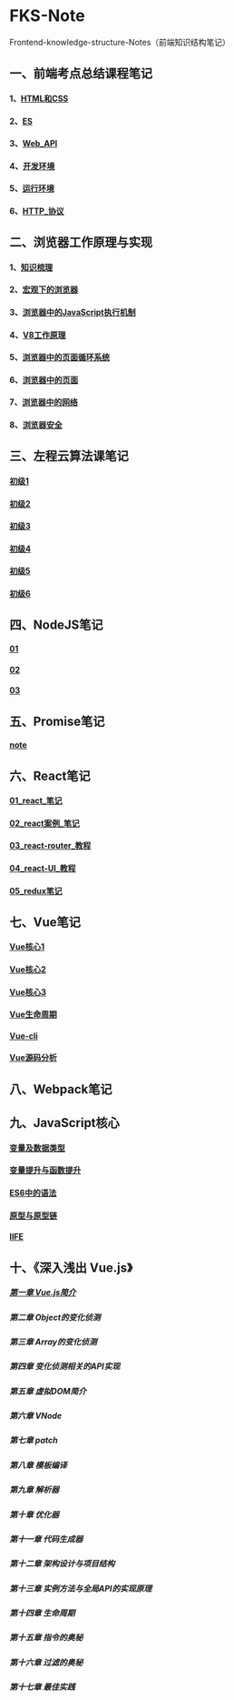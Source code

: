 # FKS-Note
Frontend-knowledge-structure-Notes（前端知识结构笔记）

## 一、前端考点总结课程笔记

#### 1、[HTML和CSS](./前端考点总结/一、HTML和CSS.md)

#### 2、[ES](./前端考点总结/二、ES.md)

#### 3、[Web_API](./前端考点总结/三、Web_API.md)

#### 4、[开发环境](./前端考点总结/四、开发环境.md)

#### 5、[运行环境](./前端考点总结/五、运行环境.md)

#### 6、[HTTP_协议](./前端考点总结/六、HTTP_协议.md)

## 二、浏览器工作原理与实现

#### 1、[知识梳理]()

#### 2、[宏观下的浏览器]()

#### 3、[浏览器中的JavaScript执行机制]()

#### 4、[V8工作原理]()

#### 5、[浏览器中的页面循环系统]()

#### 6、[浏览器中的页面](./浏览器工作原理与实现/06-浏览器中的页面.md)

#### 7、[浏览器中的网络]()

#### 8、[浏览器安全]()

## 三、左程云算法课笔记

#### [初级1](./左程云算法笔记/img/Snipaste_2021-03-01_10-36-43.png)

#### [初级2](./左程云算法笔记/img/Snipaste_2021-03-01_10-37-09.png)

#### [初级3](./左程云算法笔记/img/Snipaste_2021-03-01_10-37-44.png)

#### [初级4](./左程云算法笔记/img/Snipaste_2021-03-01_10-37-51.png)

#### [初级5](./左程云算法笔记/img/Snipaste_2021-03-01_10-38-07.png)

#### [初级6](./左程云算法笔记/img/Snipaste_2021-03-01_10-38-30.png)

## 四、NodeJS笔记

#### [01](./NodeJS笔记/01.md)

#### [02](./NodeJS笔记/02.md)

#### [03](./NodeJS笔记/03.md)

## 五、Promise笔记

#### [note](./Promise笔记/note.md)

## 六、React笔记

#### [01_react_笔记](./React笔记/01_react_笔记.md)

#### [02_react案例_笔记](./React笔记/02_react案例_笔记.md)

#### [03_react-router_教程](./React笔记/03_react-router_教程.md)

#### [04_react-UI_教程](./React笔记/04_react-UI_教程.md)

#### [05_redux笔记](./React笔记/05_redux笔记.md)

## 七、Vue笔记

#### [Vue核心1](./Vue笔记/img/Snipaste_2021-03-01_13-48-13.png)

#### [Vue核心2](./Vue笔记/img/Snipaste_2021-03-01_13-49-40.png)

#### [Vue核心3](./Vue笔记/img/Snipaste_2021-03-01_13-49-04.png)

#### [Vue生命周期](./Vue笔记/img/Snipaste_2021-03-01_13-50-12.png)

#### [Vue-cli](./Vue笔记/img/Snipaste_2021-03-01_13-47-00.png)

#### [Vue源码分析](./Vue笔记/img/Snipaste_2021-03-01_13-50-41.png)

## 八、Webpack笔记

## 九、JavaScript核心

#### [变量及数据类型](./JavaScript核心/img/Snipaste_2021-03-01_13-42-52.png)

#### [变量提升与函数提升](./JavaScript核心/img/)

#### [ES6中的语法](./JavaScript核心/img/Snipaste_2021-03-01_13-39-29.png)

#### [原型与原型链](./JavaScript核心/img/Snipaste_2021-03-01_13-41-36.png)

#### [IIFE](./JavaScript核心/img/Snipaste_2021-03-01_13-42-14.png)

## 十、《深入浅出 Vue.js》 

##### [第一章 Vue.js简介]()

##### 第二章 Object的变化侦测

##### 第三章 Array的变化侦测

##### 第四章 变化侦测相关的API实现

##### 第五章 虚拟DOM简介

##### 第六章 VNode

##### 第七章 patch

##### 第八章 模板编译

##### 第九章 解析器

##### 第十章 优化器

##### 第十一章 代码生成器

##### 第十二章 架构设计与项目结构

##### 第十三章 实例方法与全局API的实现原理

##### 第十四章 生命周期

##### 第十五章 指令的奥秘

##### 第十六章 过滤的奥秘

##### 第十七章 最佳实践